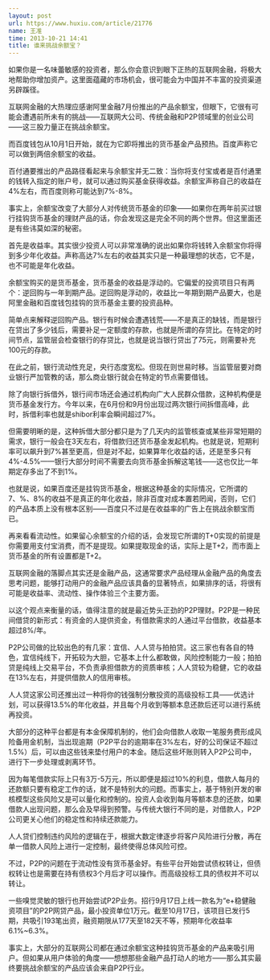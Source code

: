 ```yaml
---
layout: post
url: https://www.huxiu.com/article/21776
name: 王准
time: 2013-10-21 14:41
title: 谁来挑战余额宝？
---
```

如果你是一名味蕾敏感的投资者，那么你会意识到眼下正热的互联网金融，将极大地帮助你增加资产。这里面蕴藏的市场机会，很可能会为中国并不丰富的投资渠道另辟蹊径。

互联网金融的大热理应感谢阿里金融7月份推出的产品余额宝，但眼下，它很有可能会遭遇前所未有的挑战——互联网大公司、传统金融和P2P领域里的创业公司——这三股力量正在挑战余额宝。

而百度钱包从10月1日开始，就在为它即将推出的货币基金产品预热。百度声称它可以做到两倍余额宝的收益。

百付通要推出的产品路径看起来与余额宝并无二致：当你将支付宝或者是百付通里的钱转入指定的账户号，就可以通过购买基金获得收益。余额宝声称自己的收益在4%左右，而百度则称可能达到7%-8%。

事实上，余额宝改变了大部分人对传统货币基金的印象——如果你在两年前买过银行挂钩货币基金的理财产品的话，你会发现这是完全不同的两个世界。但这里面还是有些讳莫如深的秘密。

首先是收益率。其实很少投资人可以非常准确的说出如果你将钱转入余额宝你将得到多少年化收益。声称高达7%左右的收益其实只是一种最理想的状态，它不是，也不可能是年化收益。

余额宝购买的是货币基金，货币基金的收益是浮动的。它偏爱的投资项目只有两个：逆回购与一年到期产品。逆回购是浮动的，收益比一年期到期产品要大，也是阿里金融和百度钱包挂钩的货币基金主要的投资品种。

简单点来解释逆回购产品。银行有时候会遭遇钱荒——不是真正的缺钱，而是银行在贷出了多少钱后，需要补足一定额度的存款，也就是所谓的存贷比。在特定的时间节点，监管层会检查银行的存贷比，也就是说当银行贷出了75元，则需要补充100元的存款。

在此之前，银行流动性充足，央行态度宽松。但现在则世易时移。当监管层要对商业银行严加管教的话，那么商业银行就会在特定的节点需要借钱。

除了向银行拆借外，银行间市场还会通过机构向广大人民群众借款，这种机构便是货币基金发行方。今年以来，在6月份和9月份出现过两次银行间拆借高峰，此时，拆借利率也就是shibor利率会瞬间超过7%。

但需要明晰的是，这种拆借大部分都只是为了几天内的监管核查或某些非常短期的需求，银行一般会在3天左右，将借款归还货币基金发起机构。也就是说，短期利率可以飙升到7%甚至更高，但是对不起，如果算年化收益的话，还是至多只有4%-4.5%——银行大部分时间不需要去向货币基金拆解这笔钱——这也仅比一年期定存多出了不到1%。

也就是说，如果百度还是挂钩货币基金，根据这种基金的实际情况，它所谓的7、%、8%的收益不是真正的年化收益，除非百度对成本置若罔闻，否则，它们的产品本质上没有根本区别——百度只不过是在收益率的广告上在挑战余额宝而已。

再来看看流动性。如果留心余额宝的介绍的话，会发现它所谓的T+0实现的前提是你需要用支付宝消费，而不是提现。如果提取现金的话，实际上是T+2，而市面上货币基金的所有设置都是T+2。

互联网金融的落脚点其实还是金融产品，这通常要求产品经理从金融产品的角度去思考问题，能够打动用户的金融产品应该具备的显著特点，如果排序的话，将很有可能是收益率、流动性、操作体验三个主要方面。

以这个观点来衡量的话，值得注意的就是最近势头正劲的P2P理财。P2P是一种民间借贷的新形式：有资金的人提供资金，有借款需求的人通过平台借款，收益基本超过8%/年。

P2P公司做的比较出色的有几家：宜信、人人贷与拍拍贷。这三家也有各自的特色，宜信纯线下，开拓较为大胆，它基本上什么都敢做，风险控制能力一般；拍拍贷是纯线上交易平台，不负责承担借款方的资质审核；人人贷较为稳健，它的收益在13%左右，并提供借款人的信用审核。

人人贷这家公司还推出过一种将你的钱强制分散投资的高级投标工具——优选计划，可以获得13.5%的年化收益，并且每个月收到等额本息还款后还可以进行系统再投资。

大部分的这种平台都是有本金保障机制的，他们会向借款人收取一笔服务费形成风险备用金机制，当出现逾期（P2P平台的逾期率在3%左右，好的公司保证不超过1.5%）后，可以由这些钱来垫付用户的本金。随后这些坏账则转入P2P公司中，进行下一步处理或剥离环节。

因为每笔借款实际上只有3万-5万元，所以即便是超过10%的利息，借款人每月的还款额只要有稳定工作的话，就不是特别大的问题。而事实上，基于特别开发的审核模型这些风险又是可以量化和控制的。投资人会收到每月等额本息的还款，如果借款人出现问题，那么会及早得到预警。与传统大银行不同的是，对借款人，P2P公司更关心他们的稳定性和持续还款能力。

人人贷们控制违约风险的逻辑在于，根据大数定律逐步将客户风险进行分散，再在单一借款人风险上进行一定控制，最终使得总体风险可控。

不过，P2P的问题在于流动性没有货币基金好。有些平台开始尝试债权转让，但债权转让也是需要在持有债权3个月后才可以操作。而高级投标工具的债权并不可以转让。

一些嗅觉灵敏的银行也开始尝试P2P业务。招行9月17日上线一款名为“e+稳健融资项目”的P2P网贷产品，最小投资单位1万元。截至10月17日，该项目已发行5期，共吸引193笔出资，融资期限从177天至182天不等，预期年化收益率6.1%~6.3%。

事实上，大部分的互联网公司都在通过余额宝这种挂钩货币基金的产品来吸引用户。但如果从用户体验的角度——想想那些金融产品打动人的地方——那么其实最终要挑战余额宝的产品应该会来自P2P行业。

